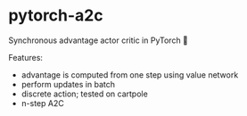 # pytorch-a2c
Synchronous advantage actor critic in PyTorch 🚀

Features:
- advantage is computed from one step using value network
- perform updates in batch
- discrete action; tested on cartpole
- n-step A2C
